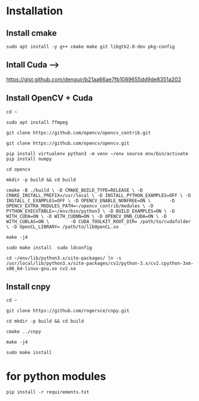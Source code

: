 # Installation


## Install cmake

`
 sudo apt install -y g++ cmake make git libgtk2.0-dev pkg-config 
`

## Intall Cuda -->
 https://gist.github.com/denguir/b21aa66ae7fb1089655dd9de8351a202


## Install OpenCV + Cuda
`
cd ~
`

`
 sudo apt install ffmpeg
`

`
 git clone https://github.com/opencv/opencv_contrib.git
`

`
 git clone https://github.com/opencv/opencv.git
`

`
 pip install virtualenv
 python3 -m venv ~/env
 source env/bin/activate
 pip install numpy
`

`
 cd opencv
`

`
 mkdir -p build && cd build
`

`
 cmake -B ./build \
      -D CMAKE_BUILD_TYPE=RELEASE \
      -D CMAKE_INSTALL_PREFIX=/usr/local \
      -D INSTALL_PYTHON_EXAMPLES=OFF \
      -D INSTALL_C_EXAMPLES=OFF \
      -D OPENCV_ENABLE_NONFREE=ON \      
      -D OPENCV_EXTRA_MODULES_PATH=~/opencv_contrib/modules \
      -D PYTHON_EXECUTABLE=~/env/bin/python3 \
      -D BUILD_EXAMPLES=ON \
      -D WITH_CUDA=ON \
      -D WITH_CUDNN=ON \
      -D OPENCV_DNN_CUDA=ON \
      -D WITH_CUBLAS=ON \       
      -D CUDA_TOOLKIT_ROOT_DIR= /path/to/cudafolder \
      -D OpenCL_LIBRARY= /path/to/libOpenCL.so
`

`
 make -j4
`

`
 sudo make install 
 sudo ldconfig
`

`
cd ~/env/lib/python3.x/site-packages/
ln -s /usr/local/lib/python3.x/site-packages/cv2/python-3.x/cv2.cpython-3xm-x86_64-linux-gnu.so cv2.so
`

## Install cnpy

`
 cd ~
`

`
 git clone https://github.com/rogersce/cnpy.git
`

`
 cd mkdir -p build && cd build
`

`
 cmake ../cnpy
`

`
 make -j4
`

`
 sudo make install 
`

# for python modules
`
 pip install -r requirements.txt
`
